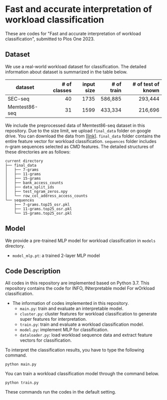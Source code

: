 # Fast and accurate interpretation of workload classification
These are codes for "Fast and accurate interpretation of workload classification", submitted to Plos One 2023.

## Dataset
We use a real-world workload dataset for classification.
The detailed information about dataset is summarized in the table below.

| dataset       | # of classes | input size | # of train | # of test of known |
|---------------|-------------:|-----------:|-----------:|-------------------:|
| SEC-seq       |           40 |       1735 |    586,885 |            293,444 |
| Memtest86-seq |           31 |       1599 |    433,334 |            216,696 |

We include the preprocessed data of Memtest86-seq dataset in this repository.
Due to the size limit, we upload `final_data` folder on google drive.
You can download the data from [[link]](https://drive.google.com/file/d/1JQQxuk3qUDAhCfNKZA3iBoYQxmeJOIWZ/view?usp=share_link).
`final_data` folder contains the entire feature vector for workload classification.
`sequences` folder includes n-gram sequences selected as CMD features.
The detailed structures of these directories are as follows:
```
current directory
├── final_data
│   ├── 7-grams
│   ├── 11-grams
│   ├── 15-grams
│   ├── bank_access_counts
│   ├── data_split_ids
│   ├── test_ngram_zeros.npy
│   └── row_col_address_access_counts
└── sequences
    ├── 7-grams.top25_osr.pkl
    ├── 11-grams.top25_osr.pkl
    └── 15-grams.top25_osr.pkl
```

## Model
We provide a pre-trained MLP model for workload classification in `models` directory.
* `model_mlp.pt`: a trained 2-layer MLP model

## Code Description
All codes in this repository are implemented based on Python 3.7.
This repository contains the code for INFO, INterpretable model For wOrkload classification.

* The information of codes implemented in this repository.
  * `main.py`: train and evaluate an interpretable model.
  * `cluster.py`: cluster features for workload classification to generate super features for interpretation.
  * `train.py`: train and evaluate a workload classification model.
  * `model.py`: implement MLP for classification.
  * `dataloader.py`: load workload sequence data and extract feature vectors for classification.

To interpret the classification results, you have to type the following command.
```shell
python main.py
```
You can train a workload classification model through the command below.
```shell
python train.py
```
These commands run the codes in the default setting.
